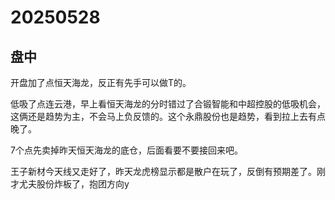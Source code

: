 # 20250528

## 盘中

开盘加了点恒天海龙，反正有先手可以做T的。

低吸了点连云港，早上看恒天海龙的分时错过了合锻智能和中超控股的低吸机会，这俩还是趋势为主，不会马上负反馈的。这个永鼎股份也是趋势，看到拉上去有点晚了。

7个点先卖掉昨天恒天海龙的底仓，后面看要不要接回来吧。

王子新材今天线又走好了，昨天龙虎榜显示都是散户在玩了，反倒有预期差了。刚才尤夫股份炸板了，抱团方向y
